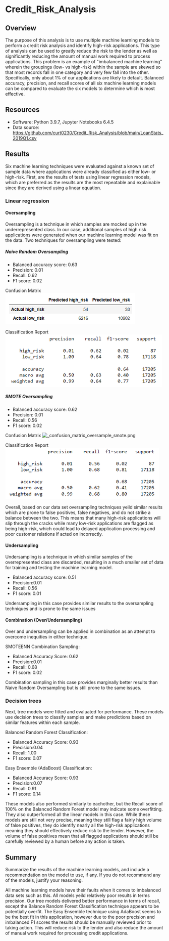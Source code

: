 # Credit_Risk_Analysis
## Overview
The purpose of this analysis is to use multiple machine learning models to perform a credit risk analysis and identify high-risk applications.  This type of analysis can be used to greatly reduce the risk to the lender as well as significantly reducing the amount of manual work required to process applications. This problem is an example of "imbalanced machine learning" wherein the groupings (low- vs high-risk) within the sample are skewed so that most records fall in one category and very few fall into the other.  Specifically, only about 1% of our applications are likely to default.  Balanced accuracy, precision, and recall scores of all six machine learning models can be compared to evaluate the six models to determine which is most effective.

## Resources
* Software:  Python 3.9.7, Jupyter Notebooks 6.4.5
* Data source:  https://github.com/curt0230/Credit_Risk_Analysis/blob/main/LoanStats_2019Q1.csv


## Results
Six machine learning techniques were evaluated against a known set of sample data where applications were already classified as either low- or high-risk.  First, are the results of tests using linear regression models, which are preferred as the results are the most repeatable and explainable since they are derived using a linear equation.

### Linear regression
#### Oversampling
Oversampling is a technique in which samples are mocked up in the underrepresented class.  In our case, additional samples of high risk applications were generated when our machine learning model was fit on the data.  Two techniques for oversampling were tested:

##### Naive Random Oversampling
 * Balanced accuracy score: 0.63
 * Precision: 0.01
 * Recall: 0.62
 * F1 score: 0.02

Confusion Matrix
 ![confusion_matrix_oversample.png](/images/confusion_matrix_oversample.png)

Classification Report
 ![classification_report_oversample.png](/images/classification_report_oversample.png)

##### SMOTE Oversampling
 * Balanced accuracy score: 0.62
 * Precision: 0.01
 * Recall: 0.56
 * F1 score: 0.02

Confusion Matrix
 ![_confusion_matrix_oversample_smote.png](/images/_confusion_matrix_oversample_smote.png)

Classification Report
 ![classification_report_oversample_smote.png](/images/classification_report_oversample_smote.png)

Overall, based on our data set oversampling techniques yeild similar results which are prone to false positives, false negatives, and do not strike a balance between the two.  This means that many high-risk applications will slip through the cracks while many low-risk applications are flagged as being high-risk, which could lead to delayed application processing and poor customer relations if acted on incorrectly.

#### Undersampling
Undersampling is a technique in which similar samples of the overrepresented class are discarded, resulting in a much smaller set of data for training and testing the machine learning model.

 * Balanced accuracy score: 0.51
 * Precision:0.01
 * Recall: 0.56
 * F1 score: 0.01

Undersampling in this case provides similar results to the oversampling techniques and is prone to the same issues

#### Combination (Over/Undersampling)
Over and undersampling can be applied in combination as an attempt to overcome inequities in either technique.

SMOTEENN Combination Sampling:
 * Balanced Accuracy Score: 0.62
 * Precision:0.01
 * Recall: 0.68
 * F1 score: 0.02

Combination sampling in this case provides marginally better results than Naive Random Oversampling but is still prone to the same issues.

### Decision trees
Next, tree models were fitted and evaluated for performance.  These models use decision trees to classify samples and make predictions based on similar features within each sample.

Balanced Random Forest Classification:
 * Balanced Accuracy Score: 0.93
 * Precision:0.04
 * Recall: 1.00
 * F1 score: 0.07

Easy Ensemble (AdaBoost) Classification:
 * Balanced Accuracy Score: 0.93
 * Precision:0.07
 * Recall: 0.91
 * F1 score: 0.14

These models also performed similarly to eachother, but the Recall score of 100% on the Balanced Random Forest model may indicate some overfitting.  They also outperformed all the linear models in this case.  While these models are still not very precise, meaning they still flag a fairly high volume of false positives, they do identify nearly all the high-risk applications meaning they should effectively reduce risk to the lender.  However, the volume of false positives mean that all flagged applications should still be carefully reviewed by a human before any action is taken.

## Summary
Summarize the results of the machine learning models, and include a recommendation on the model to use, if any. If you do not recommend any of the models, justify your reasoning.

All machine learning models have their faults when it comes to imbalanced data sets such as this.  All models yeild relatively poor results in terms precision.  Our tree models delivered better performance in terms of recall, except the Balance Random Forest Classification technique appears to be potentially overfit. The Easy Ensemble technique using AdaBoost seems to be the best fit in this application, however due to the poor precision and imbalanced F1 scores the results should be manually reviewed prior to taking action.  This will reduce risk to the lender and also reduce the amount of manual work required for processing credit applications.